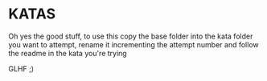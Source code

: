 # KATAS
Oh yes the good stuff, to use this copy the base folder into the kata folder you want to attempt, rename it incrementing the attempt number and follow the readme in the kata you're trying

GLHF ;)